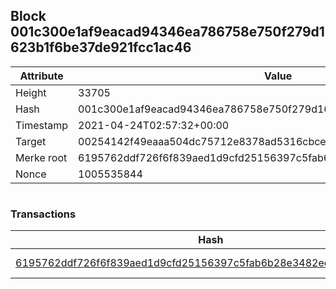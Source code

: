 ## Block 001c300e1af9eacad94346ea786758e750f279d1623b1f6be37de921fcc1ac46

Attribute | Value
--- | ---
Height | 33705
Hash | 001c300e1af9eacad94346ea786758e750f279d1623b1f6be37de921fcc1ac46
Timestamp | 2021-04-24T02:57:32+00:00
Target | 00254142f49eaaa504dc75712e8378ad5316cbcead634704b3734b6271167cc4
Merke root | 6195762ddf726f6f839aed1d9cfd25156397c5fab6b28e3482ed53ae266679e5
Nonce | 1005535844

```

```

### Transactions

Hash | Amount
--- | ---
[6195762ddf726f6f839aed1d9cfd25156397c5fab6b28e3482ed53ae266679e5](6195762ddf726f6f839aed1d9cfd25156397c5fab6b28e3482ed53ae266679e5.md) | 10.00000000 SKEPTI 
